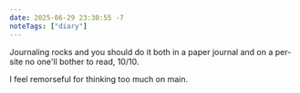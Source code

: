 ```yaml
---
date: 2025-06-29 23:30:55 -7
noteTags: ["diary"]
---
```

Journaling rocks and you should do it both in a paper journal and on a per-site no one'll bother to read, 10/10.

I feel remorseful for thinking too much on main.
